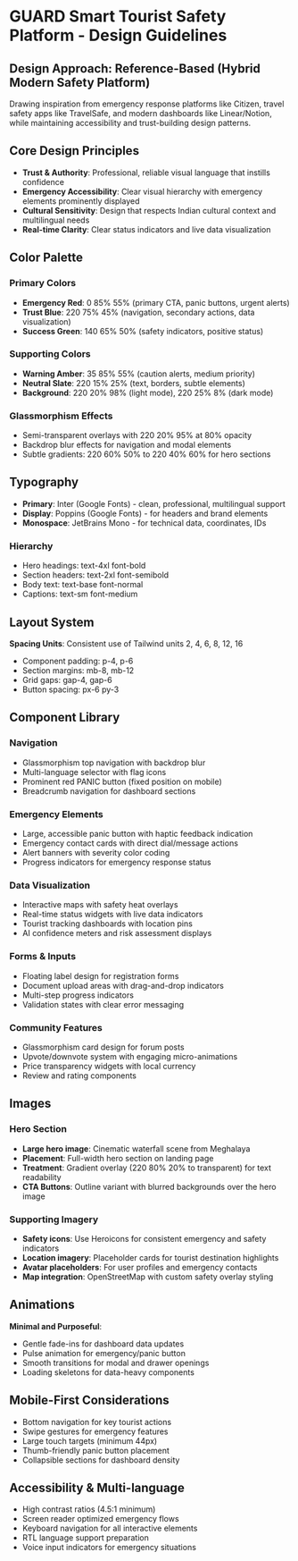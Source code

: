 # GUARD Smart Tourist Safety Platform - Design Guidelines

## Design Approach: Reference-Based (Hybrid Modern Safety Platform)
Drawing inspiration from emergency response platforms like Citizen, travel safety apps like TravelSafe, and modern dashboards like Linear/Notion, while maintaining accessibility and trust-building design patterns.

## Core Design Principles
- **Trust & Authority**: Professional, reliable visual language that instills confidence
- **Emergency Accessibility**: Clear visual hierarchy with emergency elements prominently displayed
- **Cultural Sensitivity**: Design that respects Indian cultural context and multilingual needs
- **Real-time Clarity**: Clear status indicators and live data visualization

## Color Palette

### Primary Colors
- **Emergency Red**: 0 85% 55% (primary CTA, panic buttons, urgent alerts)
- **Trust Blue**: 220 75% 45% (navigation, secondary actions, data visualization)
- **Success Green**: 140 65% 50% (safety indicators, positive status)

### Supporting Colors
- **Warning Amber**: 35 85% 55% (caution alerts, medium priority)
- **Neutral Slate**: 220 15% 25% (text, borders, subtle elements)
- **Background**: 220 20% 98% (light mode), 220 25% 8% (dark mode)

### Glassmorphism Effects
- Semi-transparent overlays with 220 20% 95% at 80% opacity
- Backdrop blur effects for navigation and modal elements
- Subtle gradients: 220 60% 50% to 220 40% 60% for hero sections

## Typography
- **Primary**: Inter (Google Fonts) - clean, professional, multilingual support
- **Display**: Poppins (Google Fonts) - for headers and brand elements
- **Monospace**: JetBrains Mono - for technical data, coordinates, IDs

### Hierarchy
- Hero headings: text-4xl font-bold
- Section headers: text-2xl font-semibold
- Body text: text-base font-normal
- Captions: text-sm font-medium

## Layout System
**Spacing Units**: Consistent use of Tailwind units 2, 4, 6, 8, 12, 16
- Component padding: p-4, p-6
- Section margins: mb-8, mb-12
- Grid gaps: gap-4, gap-6
- Button spacing: px-6 py-3

## Component Library

### Navigation
- Glassmorphism top navigation with backdrop blur
- Multi-language selector with flag icons
- Prominent red PANIC button (fixed position on mobile)
- Breadcrumb navigation for dashboard sections

### Emergency Elements
- Large, accessible panic button with haptic feedback indication
- Emergency contact cards with direct dial/message actions
- Alert banners with severity color coding
- Progress indicators for emergency response status

### Data Visualization
- Interactive maps with safety heat overlays
- Real-time status widgets with live data indicators
- Tourist tracking dashboards with location pins
- AI confidence meters and risk assessment displays

### Forms & Inputs
- Floating label design for registration forms
- Document upload areas with drag-and-drop indicators
- Multi-step progress indicators
- Validation states with clear error messaging

### Community Features
- Glassmorphism card design for forum posts
- Upvote/downvote system with engaging micro-animations
- Price transparency widgets with local currency
- Review and rating components

## Images
### Hero Section
- **Large hero image**: Cinematic waterfall scene from Meghalaya
- **Placement**: Full-width hero section on landing page
- **Treatment**: Gradient overlay (220 80% 20% to transparent) for text readability
- **CTA Buttons**: Outline variant with blurred backgrounds over the hero image

### Supporting Imagery
- **Safety icons**: Use Heroicons for consistent emergency and safety indicators
- **Location imagery**: Placeholder cards for tourist destination highlights
- **Avatar placeholders**: For user profiles and emergency contacts
- **Map integration**: OpenStreetMap with custom safety overlay styling

## Animations
**Minimal and Purposeful**:
- Gentle fade-ins for dashboard data updates
- Pulse animation for emergency/panic button
- Smooth transitions for modal and drawer openings
- Loading skeletons for data-heavy components

## Mobile-First Considerations
- Bottom navigation for key tourist actions
- Swipe gestures for emergency features
- Large touch targets (minimum 44px)
- Thumb-friendly panic button placement
- Collapsible sections for dashboard density

## Accessibility & Multi-language
- High contrast ratios (4.5:1 minimum)
- Screen reader optimized emergency flows
- Keyboard navigation for all interactive elements
- RTL language support preparation
- Voice input indicators for emergency situations